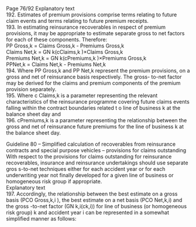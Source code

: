 
Page 76/92 
Explanatory text  
192. Estimates of premium provisions comprise terms relating to future claim events and terms 
relating to future premium receipts.  
193. In estimating reinsurance recoverables in respect of premium provisions, it may be appropriate to estimate separate gross to net factors for each of these components. 
Therefore:  
PP
Gross,k  = Claims Gross,k  - Premiums Gross,k  
Claims Net,k = GN k(cClaims,k )×Claims Gross,k  
Premiums Net,k = GN k(cPremiums,k )×Premiums Gross,k  
PPNet,k = Claims Net,k - Premiums Net,k  
194. Where PP Gross,k and PP Net,k represent the premium provisions, on a gross and net of 
reinsurance basis respectively. The gross- to-net factor may be derived for the claims and 
premium components of the premium provision separately.  
195. Where c Claims,k is a parameter representing the relevant characteristics of the reinsurance 
programme covering future claims events falling within the contract boundaries related t o 
line of business k at the balance sheet day and  
196. cPremiums,k is a parameter representing the relationship between the gross and net of 
reinsurance future premiums for the line of business k at the balance sheet day.  
 
Guideline 80 – Simplified calculation  of recoverables from reinsurance contracts and special 
purpose vehicles – provisions for claims outstanding  
With respect to the provisions for claims outstanding for reinsurance recoverables, insurance 
and reinsurance undertakings should use separate gros s-to-net techniques either for each 
accident year or for each underwriting year not finally developed for a given line of business 
or homogeneous risk group if appropriate.  
Explanatory text  
197. Accordingly, the relationship between the best estimate on a gross basis (PCO Gross,k,i ), the 
best estimate on a net basis (PCO Net,k,i) and the gross -to-net factor (GN k,i(ck,i)) for line of 
business (or homogeneous risk group) k and accident year i can be represented in a somewhat simplified manner as follows:  